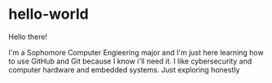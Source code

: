 # hello-world

Hello there!

I'm a Sophomore Computer Engieering major and I'm just here learning how to use GitHub and Git because I know i'll need it. 
I like cybersecurity and computer hardware and embedded systems. Just exploring honestly
